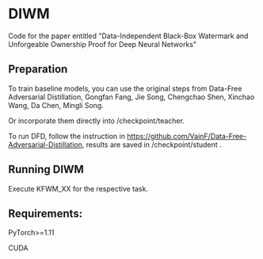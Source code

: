 # DIWM
Code for the paper entitled "Data-Independent Black-Box Watermark and Unforgeable Ownership Proof for Deep Neural Networks"

## Preparation
To train baseline models, you can use the original steps from Data-Free Adversarial Distillation, Gongfan Fang, Jie Song, Chengchao Shen, Xinchao Wang, Da Chen, Mingli Song.

Or incorporate them directly into /checkpoint/teacher.

To run DFD, follow the instruction in https://github.com/VainF/Data-Free-Adversarial-Distillation, results are saved in /checkpoint/student .

## Running DIWM
Execute KFWM_XX for the respective task. 

## Requirements:
PyTorch>=1.11

CUDA
